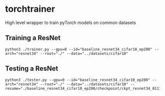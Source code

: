 torchtrainer
==============

High level wrapper to train pyTorch models on common datasets


Training a ResNet
-----------------

```
python3 ./trainer.py --gpu=0 --id="baseline_resnet34_cifar10_ep200" --arch="resnet34" --root="./" --data="../datasets/cifar10"
```

Testing a ResNet
-----------------

```
python3 ./tester.py --gpu=0 --id="baseline_resnet34_cifar10_ep200" --arch="resnet34" --root="./" --data="../datasets/cifar10" --resume="./baseline_resnet34_cifar10_ep200/checkpoint/ckpt_resnet34_01112018_120948_ep199.t7"
```
